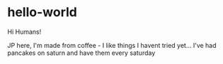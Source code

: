 # hello-world

Hi Humans!

JP here, I'm made from coffee - I like things I havent tried yet...
I've had pancakes on saturn and have them every saturday
